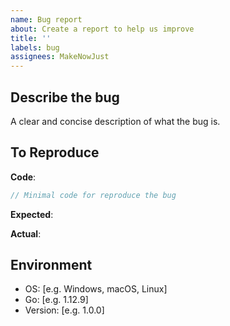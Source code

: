 ```yaml
---
name: Bug report
about: Create a report to help us improve
title: ''
labels: bug
assignees: MakeNowJust
---
```


## Describe the bug

A clear and concise description of what the bug is.

## To Reproduce

**Code**:

```go
// Minimal code for reproduce the bug
```

**Expected**:

**Actual**:

## Environment

- OS: [e.g. Windows, macOS, Linux]
- Go: [e.g. 1.12.9]
- Version: [e.g. 1.0.0]
